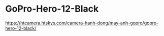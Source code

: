 # GoPro-Hero-12-Black
https://htcamera.htskys.com/camera-hanh-dong/may-anh-gopro/gopro-hero-12-black/

